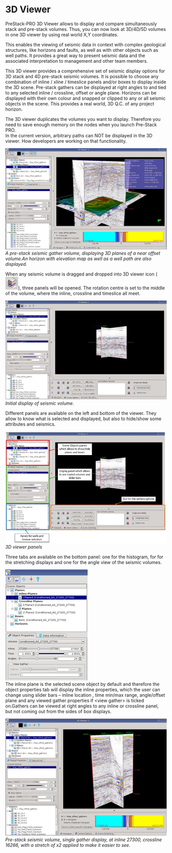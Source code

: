 # 3D Viewer

PreStack-PRO 3D Viewer allows to display and compare simultaneously stack and pre-stack volumes. Thus, you can now look at 3D/4D/5D volumes in one 3D viewer by using real world X,Y coordinates.

This enables the viewing of seismic data in context with complex geological structures, like horizons and faults, as well as with other objects such as well paths. It provides a great way to present seismic data and the associated interpretation to management and other team members.

This 3D viewer provides a comprehensive set of seismic display options for 3D stack and 4D pre-stack seismic volumes. It is possible to choose any combination of inline / xline / timeslice panels and/or boxes to display inside the 3D scene. Pre-stack gathers can be displayed at right angles to and tied to any selected inline / crossline, offset or angle plane. Horizons can be displayed with their own colour and snapped or clipped to any or all seismic objects in the scene. This provides a real world, 3D Q.C. of any project horizon.

The 3D viewer duplicates the volumes you want to display. Therefore you need to save enough memory on the nodes when you launch Pre-Stack PRO.  
In the current version, arbitrary paths can NOT be displayed in the 3D viewer. How developers are working on that functionality.

![](../../.gitbook/assets/12_3dviewer.JPG)_A_ _pre-stack seismic gather volume, displaying 3D planes of a near offset volume.An horizon with elevation map as well as a well path are also displayed._

When any seismic volume is dragged and dropped into 3D viewer icon \(![](../../.gitbook/assets/3dviewer_icon.JPG)\), three panels will be opened. The rotation centre is set to the middle of the volume, where the inline, crossline and timeslice all meet.

![](../../.gitbook/assets/3dviewer_init.JPG)_Initial display of seismic volume._

Different panels are available on the left and bottom of the viewer. They allow to know what is selected and displayed, but also to hide/show some attributes and seismics.

![](../../.gitbook/assets/3dviewer_init2.JPG)  
_3D viewer panels_ 

Three tabs are available on the bottom panel: one for the histogram, for for the stretching displays and one for the angle view of the seismic volumes.

![](../../.gitbook/assets/004_3dviewer.png)  
The inline plane is the selected scene object by default and therefore the object properties tab will display the inline properties, which the user can change using slider bars – inline location , time min/max range, angle/offset plane and any viewed gather properties if &lt;view gather&gt; is ticked on.Gathers can be viewed at right angles to any inline or crossline panel, but not coming out from the sides of box displays.

![](../../.gitbook/assets/3dviewer_gather.JPG)_Pre-stack seismic volume, single gather display, at inline 27300, crossline 16266, with a stretch of x2 applied to make it easier to see._

